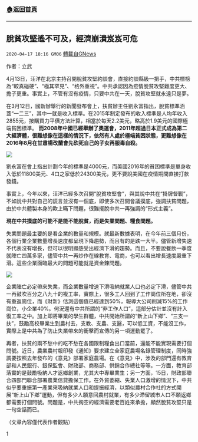 ###  [:house:返回首頁](https://github.com/ourhimalayas/txt)
---

## 脫貧攻堅遙不可及，經濟崩潰岌岌可危
`2020-04-17 18:16 GM06` [轉載自GNews](https://gnews.org/zh-hant/176614/)

作者：立武

4月13日，汪洋在北京主持召開脫貧攻堅約談會，直接約談縣級一把手，中共標榜為“較真碰硬”、“極其罕見”、“格外重視”。中共承認因為疫情脫貧攻堅難度更大、擔子更重。事實上，不管有沒有疫情，只要中共在一天，脫貧攻堅就永遠只是夢。

在3月12日，國新辦舉行的新聞發布會上，扶貧辦主任劉永富指出，脫貧標準涵蓋“一二三”，其中一就是收入標準。在2015年制定發布的收入標準是人均年收入2855元，按購買力平價方法計算，相當於每天2.2美元，略高於1.9美元的國際極端貧困標準。 **而2008年中國已經舉辦了奧運會，2011年超過日本正式成為第二大經濟體，很難想像在這樣的情況下，依然有人處於極端貧困狀態，更難想像在2016年8月在甘肅楊改蘭會先砍死自己的子女再服毒自殺。**

![](https://s3.amazonaws.com/gnews-media-offload/wp-content/uploads/2020/04/17181310/7-21.jpg)

劉永富在會上指出計劃今年的標準是4000元，而美國2016年的貧困標準是單身收入低於11800美元、4口之家低於24300美元，更不要說美國在疫情期間直接打款發錢。

事實上，今年以來，汪洋已經多次召開“脫貧攻堅會”，與其說中共在“掛牌督戰”，不如說中共對自己的謊言並沒有一個底，即使多次召開會議摸底，強調扶貧問題，由於中共體製本身的欺上瞞下問題，很難擺脫中共一再強調的“形式主義”。

**現在中共摸底的可能不是能不能脫貧，而是失業問題、糧食問題。**

失業問題最主要的是看企業的數量和規模。就最新數據表明，在今年前三個月份，各個行業企業數量增長速度都呈現下降趨勢，而且有的是跌一大半。儘管新增失速不代表沒有增長，但可以很明顯感受出經濟下滑的趨勢。而且，不要說餐飲一季度就陣亡四萬多家，儘管中共一再炒作在線教育、電商，也可以看出增長速度嚴重下滑。這些企業面臨最大的問題可能就是資金鍊問題。

![](https://s3.amazonaws.com/gnews-media-offload/wp-content/uploads/2020/04/17181355/8-9.jpg)

企業陣亡必定帶來失業，而企業數量增速下滑吸納就業人口也必定下滑，儘管中共一再鼓吹百分之八九十的複工率，實際上，很多工人回到了工作崗位所在地，卻沒有重返崗位，而《財新》估測這個值已經達到50%，報導大公司削減15%的工作崗位，小企業40%。何況還有中共所謂的“非工作人口”，這部分估計並沒有計入復工率之中。加上即將畢業的學生群體，中共開始所謂的“新上山下鄉”、“三支一扶”，鼓勵高校畢業生到農村去，支教、支農、支醫，可以低工資，不能沒工作，實際上是中共為了防止失業帶來的衝擊而宣傳的另一項運動罷了。

再者，扶貧的兩不愁中的吃不愁在各國限制糧食出口當前，還能不能實現需要打個問號。近日，農業農村報印發《通知》要求建立全家庭農場名錄管理制度，同時強調要按照去年發布的《意見》部署家庭農場。在《意見》中，涉及的部門還有教育部和人民銀行、銀保監會、財政部、商務部、供銷合作總社等等。一方面，教育部落實的是鼓勵吸納人才返鄉創業，尤其大中專畢業生；另一方面，15日，財政部聯合四部門聯合部署農業信貸擔保工作。在外貿萎縮、失業人口激增的情況下，中共似乎要重振第一產業來吸納就業人口和提振經濟，以類似農村合作社的方式開展“新上山下鄉”運動，但有多少人願意回農村就業，有多少滯留城市人口不願返鄉都需要打個問號。問題是，中共掏空的經濟需要老百姓來承擔，顯然脫貧攻堅只是一句空話而已。

（文章內容僅代表作者觀點）

1

